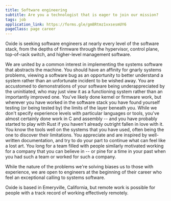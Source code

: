 ```yaml
---
title: Software engineering
subtitle: Are you a technologist that is eager to join our mission?
tags: job
application_link: https://forms.gle/gm8Rtmz1vxsesmUY6
pageClass: page career
---
```


Oxide is seeking software engineers at nearly every level of the software stack, from the depths of firmware through the hypervisor, control plane, top-of-rack switch, and higher-level management software. 

<!--more-->

We are united by a common interest in implementing the systems software that abstracts the machine.  You should have an affinity for gnarly systems problems, viewing a software bug as an opportunity to better understand a system rather than an unfortunate incident to be wished away.  You are accustomed to demonstrations of your software being underappreciated by the uninitiated, who may just view it as a functioning system rather than an importantly improved one.  You've likely done kernel or firmware work, but wherever you have worked in the software stack you have found yourself testing (or being tested by) the limits of the layer beneath you.  While we don't specify experience levels with particular languages or tools, you've almost certainly done work in C and assembly -- and you have probably started to play with Rust if you haven't already outright fallen in love with it.  You know the tools well on the systems that you have used, often being the one to discover their limitations.  You appreciate and are inspired by well-written documentation, and try to do your part to continue what can feel like a lost art.  You long for a team filled with people similarly motivated working for a company that you can believe in -- or pine for a time in your past when you had such a team or worked for such a company.

While the nature of the problems we're solving biases us to those with experience, we are open to engineers at the beginning of their career who feel an exceptional calling to systems software.  

Oxide is based in Emeryville, California, but remote work is possible for people with a track record of working effectively remotely.
